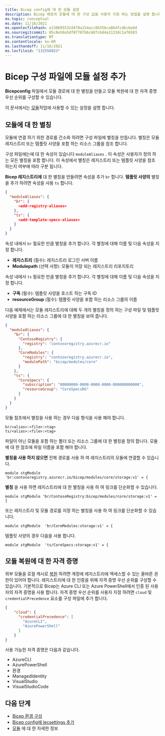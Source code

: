 ```yaml
---
title: Bicep config에 대 한 모듈 설정
description: Bicep 배포의 모듈에 대 한 구성 값을 사용자 지정 하는 방법을 설명 합니다.
ms.topic: conceptual
ms.date: 11/16/2021
ms.openlocfilehash: e130695532d470a154acc0b35bca864fcdbcba9d
ms.sourcegitcommit: 05c8e50a5df87707b6c687c6d4a2133dc1af6583
ms.translationtype: MT
ms.contentlocale: ko-KR
ms.lasthandoff: 11/16/2021
ms.locfileid: "132556923"
---
```

# <a name="add-module-settings-in-the-bicep-config-file"></a>Bicep 구성 파일에 모듈 설정 추가

**Bicepconfig** 파일에서 모듈 경로에 대 한 별칭을 만들고 모듈 복원에 대 한 자격 증명 우선 순위를 구성할 수 있습니다.

이 문서에서는 [모듈](modules.md)작업에 사용할 수 있는 설정을 설명 합니다.

## <a name="aliases-for-modules"></a>모듈에 대 한 별칭

모듈에 연결 하기 위한 경로를 간소화 하려면 구성 파일에 별칭을 만듭니다. 별칭은 모듈 레지스트리 또는 템플릿 사양을 포함 하는 리소스 그룹을 참조 합니다.

구성 파일에는에 대 한 속성이 있습니다 `moduleAliases` . 이 속성은 사용자가 정의 하는 모든 별칭을 포함 합니다. 이 속성에서 별칭은 레지스트리 또는 템플릿 사양을 참조 하는지 여부에 따라 구분 됩니다.

**Bicep 레지스트리에** 대 한 별칭을 만들려면 속성을 추가 `br` 합니다. **템플릿 사양의** 별칭을 추가 하려면 속성을 사용 `ts` 합니다.

```json
{
  "moduleAliases": {
    "br": {
      <add-registry-aliases>
    },
    "ts": {
      <add-template-specs-aliases>
    }
  }
}
```

속성 내에서 `br` 필요한 만큼 별칭을 추가 합니다. 각 별칭에 대해 이름 및 다음 속성을 지정 합니다.

- **레지스트리** (필수): 레지스트리 로그인 서버 이름
- **Modulepath** (선택 사항): 모듈이 저장 되는 레지스트리 리포지토리

속성 내에서 `ts` 필요한 만큼 별칭을 추가 합니다. 각 별칭에 대해 이름 및 다음 속성을 지정 합니다.

- **구독** (필수): 템플릿 사양을 호스트 하는 구독 ID
- **resourceGroup** (필수): 템플릿 사양을 포함 하는 리소스 그룹의 이름

다음 예제에서는 모듈 레지스트리에 대해 두 개의 별칭을 정의 하는 구성 파일 및 템플릿 사양을 포함 하는 리소스 그룹에 대 한 별칭을 보여 줍니다.

```json
{
  "moduleAliases": {
    "br": {
      "ContosoRegistry": {
        "registry": "contosoregistry.azurecr.io"
      },
      "CoreModules": {
        "registry": "contosoregistry.azurecr.io",
        "modulePath": "bicep/modules/core"
      }
    },
    "ts": {
      "CoreSpecs": {
        "subscription": "00000000-0000-0000-0000-000000000000",
        "resourceGroup": "CoreSpecsRG"
      }
    }
  }
}
```

모듈 참조에서 별칭을 사용 하는 경우 다음 형식을 사용 해야 합니다.

```bicep
br/<alias>:<file>:<tag>
ts/<alias>:<file>:<tag>
```

파일이 아닌 모듈을 포함 하는 폴더 또는 리소스 그룹에 대 한 별칭을 정의 합니다. 모듈에 대 한 참조에 파일 이름을 포함 해야 합니다.

**별칭을 사용 하지 않으면** 전체 경로를 사용 하 여 레지스트리의 모듈에 연결할 수 있습니다.

```bicep
module stgModule 'br:contosoregistry.azurecr.io/bicep/modules/core/storage:v1' = {
```

**별칭** 을 사용 하면 레지스트리에 대 한 별칭을 사용 하 여 링크를 단순화할 수 있습니다.

```bicep
module stgModule 'br/ContosoRegistry:bicep/modules/core/storage:v1' = {
```

또는 레지스트리 및 모듈 경로를 지정 하는 별칭을 사용 하 여 링크를 단순화할 수 있습니다.

```bicep
module stgModule  'br/CoreModules:storage:v1' = {
```

템플릿 사양의 경우 다음을 사용 합니다.

```bicep
module stgModule  'ts/CoreSpecs:storage:v1' = {
```

## <a name="credentials-for-restoring-modules"></a>모듈 복원에 대 한 자격 증명

외부 모듈을 로컬 캐시로 [복원](bicep-cli.md#restore) 하려면 계정에 레지스트리에 액세스할 수 있는 올바른 권한이 있어야 합니다. 레지스트리에 대 한 인증을 위해 자격 증명 우선 순위를 구성할 수 있습니다. 기본적으로 Bicep는 Azure CLI 또는 Azure PowerShell에서 인증 된 사용자의 자격 증명을 사용 합니다. 자격 증명 우선 순위를 사용자 지정 하려면 `cloud` 및 `credentialPrecedence` 요소를 구성 파일에 추가 합니다.

```json
{
    "cloud": {
      "credentialPrecedence": [
        "AzureCLI",
        "AzurePowerShell"
      ]
    }
}
```

사용 가능한 자격 증명은 다음과 같습니다.

* AzureCLI
* AzurePowerShell
* 환경
* ManagedIdentity
* VisualStudio
* VisualStudioCode

## <a name="next-steps"></a>다음 단계

* [Bicep 환경 구성](bicep-config.md)
* [Bicep config에 lecsettings 추가](bicep-config-linter.md)
* [모듈](modules.md) 에 대 한 자세한 정보

